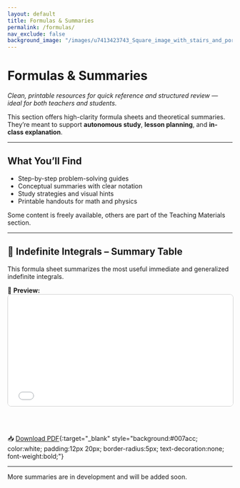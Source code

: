 ```yaml
---
layout: default
title: Formulas & Summaries
permalink: /formulas/
nav_exclude: false
background_image: "/images/u7413423743_Square_image_with_stairs_and_porches_in_the_style_7ccc35a9-7dfe-412e-ad4c-263be1ec9dc5_0.png"
---
```


# Formulas & Summaries

_Clean, printable resources for quick reference and structured review — ideal for both teachers and students._

This section offers high-clarity formula sheets and theoretical summaries.  
They’re meant to support **autonomous study**, **lesson planning**, and **in-class explanation**.

---

## What You’ll Find

- Step-by-step problem-solving guides  
- Conceptual summaries with clear notation  
- Study strategies and visual hints  
- Printable handouts for math and physics

Some content is freely available, others are part of the Teaching Materials section.

---

## 📄 Indefinite Integrals – Summary Table

This formula sheet summarizes the most useful immediate and generalized indefinite integrals.

📘 **Preview:**  
<a href="/downloads/immediate_integrals.pdf" target="_blank">
<embed src="/downloads/immediate_integrals.pdf#toolbar=0&navpanes=0&scrollbar=0"
       type="application/pdf"
       width="100%"
       height="250px"
       style="border:1px solid #ccc; border-radius:8px;" />
</a>

<br><br>

📥 [Download PDF]( /downloads/immediate_integrals.pdf ){:target="_blank" style="background:#007acc; color:white; padding:12px 20px; border-radius:5px; text-decoration:none; font-weight:bold;"}

---

More summaries are in development and will be added soon.
